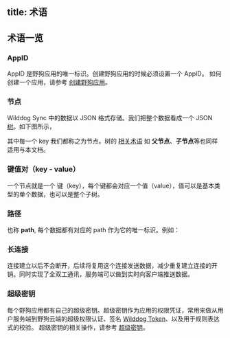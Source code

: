 title: 术语
---
## 术语一览

### AppID

AppID 是野狗应用的唯一标识。创建野狗应用的时候必须设置一个 AppID。
如何创建一个应用，请参考 [创建野狗应用](/console/creat.html#创建一个野狗应用)。

### 节点
Wilddog Sync 中的数据以 JSON 格式存储。我们把整个数据看成一个 JSON [树](http://baike.baidu.com/item/%E6%A0%91/2699484)。如下图所示，

其中每一个 key 我们都称之为节点。树的 [相关术语](http://baike.baidu.com/item/%E6%A0%91/2699484#2) 如 **父节点**、**子节点**等也同样适用与本文档。

### 键值对（key - value）

一个节点就是一个 键（key），每个键都会对应一个值（value），值可以是基本类型的单个数据，也可以是整个子树。

### 路径
也称 **path**, 每个数据都有对应的 path 作为它的唯一标识。例如：

### 长连接

连接建立以后不会断开，后续将复用这个连接发送数据，减少重复建立连接的开销。同时实现了全双工通讯，服务端可以做到实时向客户端推送数据。

### 超级密钥
每个野狗应用都有自己的超级密钥。超级密钥作为应用的权限凭证，常用来做从用户服务端到野狗云端的超级权限认证、签名 [Wilddog Token](/guide/auth/core/concept.html#身份认证令牌)、以及用于规则表达式的校验。
超级密钥的相关操作，请参考 [超级密钥](/console/administer.html#超级密钥)。